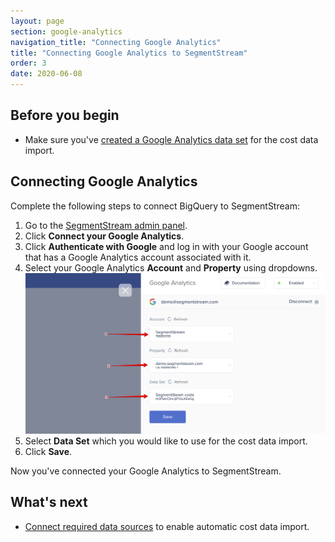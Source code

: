 ```yaml
---
layout: page
section: google-analytics
navigation_title: "Connecting Google Analytics"
title: "Connecting Google Analytics to SegmentStream"
order: 3
date: 2020-06-08
---
```


## Before you begin
* Make sure you've [created a Google Analytics data set](creating-google-analytics-data-set) for the cost data import.

## Connecting Google Analytics

Complete the following steps to connect BigQuery to SegmentStream:
1. Go to the [SegmentStream admin panel](https://admin.segmentstream.com/).
2. Click **Connect your Google Analytics**.
3. Click **Authenticate with Google** and log in with your Google account that has a Google Analytics account associated with it.
4. Select your Google Analytics **Account** and **Property** using dropdowns.
![Google Analytics setup](/img/google-analytics/ga-connect.png)
5. Select **Data Set** which you would like to use for the cost data import.
6. Click **Save**.

Now you've connected your Google Analytics to SegmentStream.

## What's next

* [Connect required data sources](/ga-datasources/index) to enable automatic cost data import.